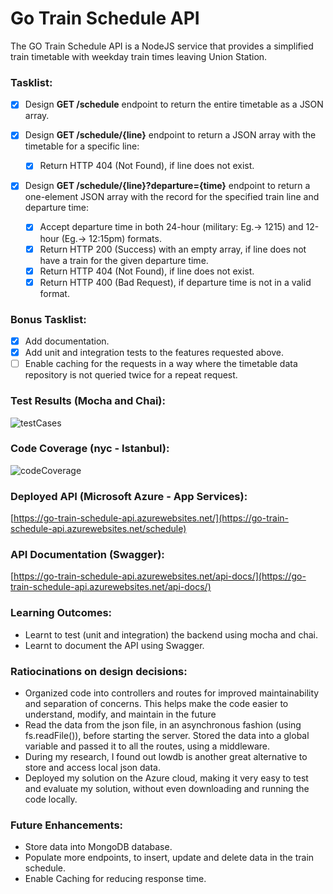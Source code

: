 # Go Train Schedule API
The GO Train Schedule API is a NodeJS service that provides a simplified train timetable with weekday train times leaving Union Station. 

### Tasklist:
- [x] Design **GET /schedule** endpoint to return the entire timetable as a JSON array.

- [x] Design **GET /schedule/{line}** endpoint to return a JSON array with the timetable for a specific line:
  - [x] Return HTTP 404 (Not Found), if line does not exist.
  
- [x] Design **GET /schedule/{line}?departure={time}** endpoint to return a one-element JSON array with the record for the specified train line and departure time: 
  - [x] Accept departure time in both 24-hour (military: Eg.-> 1215) and 12-hour (Eg.-> 12:15pm) formats.
  - [x] Return HTTP 200 (Success) with an empty array, if line does not have a train for the given departure time.
  - [x] Return HTTP 404 (Not Found), if line does not exist.
  - [x] Return HTTP 400 (Bad Request), if departure time is not in a valid format.
  
### Bonus Tasklist:
- [x] Add documentation.
- [x] Add unit and integration tests to the features requested above.
- [ ] Enable caching for the requests in a way where the timetable data repository is not queried twice for a repeat request.

### Test Results (Mocha and Chai):

![testCases](https://user-images.githubusercontent.com/32465357/234899244-0c1b6885-f655-4a27-a613-3260289c6c54.png)

### Code Coverage (nyc - Istanbul):

![codeCoverage](https://user-images.githubusercontent.com/32465357/234899686-8f4767c8-5966-4e2e-86f6-7b729edb07df.png)

### Deployed API (Microsoft Azure - App Services):

[https://go-train-schedule-api.azurewebsites.net/](https://go-train-schedule-api.azurewebsites.net/schedule)

### API Documentation (Swagger):

[https://go-train-schedule-api.azurewebsites.net/api-docs/](https://go-train-schedule-api.azurewebsites.net/api-docs/)

### Learning Outcomes:
- Learnt to test (unit and integration) the backend using mocha and chai.
- Learnt to document the API using Swagger.

### Ratiocinations on design decisions:
- Organized code into controllers and routes for improved maintainability and separation of concerns. This helps make the code easier to understand, modify, and maintain in the future
- Read the data from the json file, in an asynchronous fashion (using fs.readFile()), before starting the server. Stored the data into a global variable and passed it to all the routes, using a middleware. 
- During my research, I found out lowdb is another great alternative to store and access local json data.
- Deployed my solution on the Azure cloud, making it very easy to test and evaluate my solution, without even downloading and running the code locally. 

### Future Enhancements:
- Store data into MongoDB database.
- Populate more endpoints, to insert, update and delete data in the train schedule.
- Enable Caching for reducing response time.


